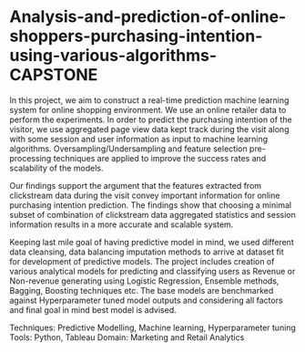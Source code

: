 # Analysis-and-prediction-of-online-shoppers-purchasing-intention-using-various-algorithms-CAPSTONE

In this project, we aim to construct a real-time prediction machine learning system for online shopping environment. We use an online retailer data to perform the experiments. In order to predict the purchasing intention of the visitor, we use aggregated page view data kept track during the visit along with some session and user information as input to machine learning algorithms. Oversampling/Undersampling and feature selection pre-processing techniques are applied to improve the success rates and scalability of the models. 

Our findings support the argument that the features extracted from clickstream data during the visit convey important information for online purchasing intention prediction. The findings show that choosing a minimal subset of combination of clickstream data aggregated statistics and session information results in a more accurate and scalable system.

Keeping last mile goal of having predictive model in mind, we used different data cleansing, data balancing imputation methods to arrive at dataset fit for development of predictive models. The project includes creation of various analytical models for predicting and classifying users as Revenue or Non-revenue generating using Logistic Regression, Ensemble methods, Bagging, Boosting techniques etc. The base models are benchmarked against Hyperparameter tuned model outputs and considering all factors and final goal in mind best model is advised.


Techniques: Predictive Modelling, Machine learning, Hyperparameter tuning
Tools: Python, Tableau
Domain: Marketing and Retail Analytics
